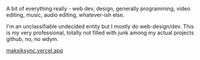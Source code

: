 A bit of everything really - web dev, design, generally programming, video editing, music, audio editing, whatever-ish else.

I'm an unclassifiable undecided entity but I mostly do web-design/dev. This is my very professional, totally not filled with junk among my actual projects github, no, no wdym.

[maksiksync.vercel.app](https://maksiksync.vercel.app/)
